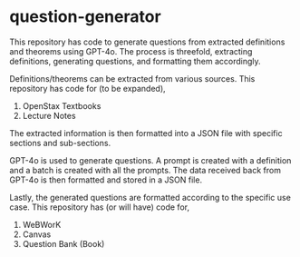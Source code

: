 # question-generator
This repository has code to generate questions from extracted definitions and theorems using GPT-4o. The process is threefold, extracting definitions, generating questions, and formatting them accordingly. 

Definitions/theorems can be extracted from various sources. This repository has code for (to be expanded),

1. OpenStax Textbooks
2. Lecture Notes

The extracted information is then formatted into a JSON file with specific sections and sub-sections.

GPT-4o is used to generate questions. A prompt is created with a definition and a batch is created with all the prompts. The data received back from GPT-4o is then formatted and stored in a JSON file.

Lastly, the generated questions are formatted according to the specific use case. This repository has (or will have) code for,

1. WeBWorK
2. Canvas
3. Question Bank (Book)







